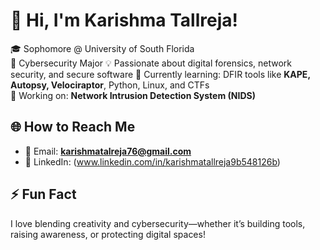 # 👋 Hi, I'm Karishma Tallreja!

🎓 Sophomore @ University of South Florida  
🔐 Cybersecurity Major 
💡 Passionate about digital forensics, network security, and secure software
🌱 Currently learning: DFIR tools like **KAPE, Autopsy, Velociraptor**, Python, Linux, and CTFs  
📁 Working on: **Network Intrusion Detection System (NIDS)**
 

## 🌐 How to Reach Me
- 📧 Email: **karishmatalreja76@gmail.com**  
- 💼 LinkedIn: (www.linkedin.com/in/karishmatallreja9b548126b)  

## ⚡ Fun Fact
I love blending creativity and cybersecurity—whether it’s building tools, raising awareness, or protecting digital spaces!

